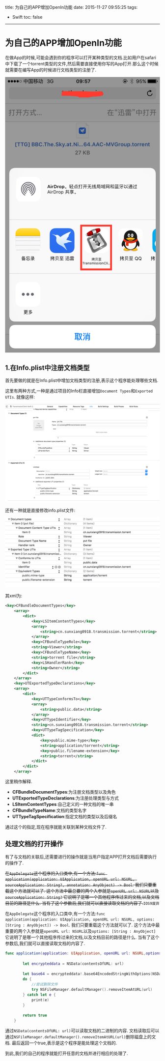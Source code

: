 title: 为自己的APP增加OpenIn功能
date: 2015-11-27 09:55:25
tags:
- Swift
toc: false
---

# 为自己的APP增加OpenIn功能

在做App的时候,可能会遇到你的程序可以打开某种类型的文档.比如用户在safari中下载了一个torrent类型的文件,然后需要直接使用你写的App打开.那么这个时候就需要在编写App的时候进行文档类型的注册了.

![](/img/2015/11/27/1.png)

<!--more-->

## 1.在Info.plist中注册文档类型

首先要做的就是在Info.plist中增加文档类型的注册,表示这个程序能处理哪些文档.

这里有两种方式,一种是通过项目的Info栏直接增加`Document Types`和`Exported UTIs`.
就像这样:

![](/img/2015/11/27/3.png)

还有一种就是直接修改info.plist文件:

![](/img/2015/11/27/2.png)

其xml为:

```xml
<key>CFBundleDocumentTypes</key>
	<array>
		<dict>
			<key>LSItemContentTypes</key>
			<array>
				<string>cn.sunxiang0918.transmission.torrent</string>
			</array>
			<key>CFBundleTypeRole</key>
			<string>Viewer</string>
			<key>CFBundleTypeName</key>
			<string>torrent file</string>
			<key>LSHandlerRank</key>
			<string>Owner</string>
		</dict>
	</array>
	<key>UTExportedTypeDeclarations</key>
	<array>
		<dict>
			<key>UTTypeConformsTo</key>
			<array>
				<string>public.data</string>
			</array>
			<key>UTTypeIdentifier</key>
			<string>cn.sunxiang0918.transmission.torrent</string>
			<key>UTTypeTagSpecification</key>
			<dict>
				<key>public.mime-type</key>
				<string>application/torrent</string>
				<key>public.filename-extension</key>
				<string>torrent</string>
			</dict>
		</dict>
	</array>
```

这里稍作解释.
* **CFBundleDocumentTypes**:为注册文档类型以及角色
* **UTExportedTypeDeclarations**:为注册处理类型与方式
* **LSItemContentTypes**:自己定义的一种文档的唯一串
* **CFBundleTypeName**:文档的类型名字
* **UTTypeTagSpecification**:指定文档的类型以及后缀名

通过这个的指定,现在程序就能关联到某种文档文件了.

## 处理文档的打开操作

有了与文档的关联后,还需要进行的操作就是当用户指定APP打开文档后需要执行的操作了.

~~在`AppDelegate`这个程序的入口类中,有一个方法:`func application(application: UIApplication, openURL url: NSURL, sourceApplication: String?, annotation: AnyObject) -> Bool`.
我们只要重载这个方法就可以了.
这个方法中最总要的两个入参就是`openURL url: NSURL`以及`sourceApplication: String?`
它说明了是哪一个其他程序传过来的文档,以及文档目前的路径是什么.
当有了这个参数后,我们就可以直接读取文档的内容了.~~`IOS9废弃`

在`AppDelegate`这个程序的入口类中,有一个方法:`func application(application: UIApplication, openURL url: NSURL, options: [String : AnyObject]) -> Bool`.
我们只要重载这个方法就可以了.
这个方法中最重要的两个入参就是`openURL url: NSURL`以及`options: [String : AnyObject]`
它说明了是哪一个其他程序传过来的文档,以及文档目前的路径是什么.
当有了这个参数后,我们就可以直接读取文档的内容了.

```swift
func application(application: UIApplication, openURL url: NSURL,options: [String : AnyObject]) -> Bool {
        
        let encrypteddata = NSData(contentsOfURL: url)
        
        let base64 = encrypteddata!.base64EncodedStringWithOptions(NSDataBase64EncodingOptions(rawValue: 0))
        do {
            //尝试删除文件
            try NSFileManager.defaultManager().removeItemAtURL(url)
        } catch let e {
            print(e)
        }
                
        return true
    }
```

通过`NSData(contentsOfURL: url)`可以读取文档的二进制的内容.
文档读取后可以通过`NSFileManager.defaultManager().removeItemAtURL(url)`删除磁盘上的文档.
最后返回一个true,表示是这个程序是能处理这个文档的.

到此,我们的自己的程序就能打开任意的文档并进行相应的处理了.

